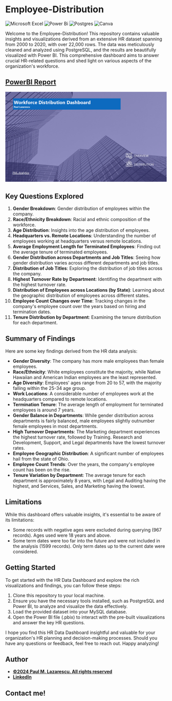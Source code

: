# Employee-Distribution
![Microsoft Excel](https://img.shields.io/badge/Microsoft_Excel-217346?style=for-the-badge&logo=microsoft-excel&logoColor=white)
![Power Bi](https://img.shields.io/badge/power_bi-F2C811?style=for-the-badge&logo=powerbi&logoColor=black)
![Postgres](https://img.shields.io/badge/postgres-%23316192.svg?style=for-the-badge&logo=postgresql&logoColor=white)
![Canva](https://img.shields.io/badge/Canva-%2300C4CC.svg?style=for-the-badge&logo=Canva&logoColor=white)

Welcome to the Employee-Distribution! This repository contains valuable insights and visualizations derived from an extensive HR dataset spanning from 2000 to 2020, with over 22,000 rows. The data was meticulously cleaned and analyzed using PostgreSQL, and the results are beautifully visualized with Power BI. This comprehensive dashboard aims to answer crucial HR-related questions and shed light on various aspects of the organization's workforce.



## [PowerBI Report](https://github.com/PMLAnalytics/Workforce-Distribution/blob/main/Reports/Workforce%20Distribution.pdf) 

![Screenshot 2024-05-31](https://github.com/PMLAnalytics/Workforce-Distribution/blob/main/Reports/Screenshot%202024-05-31.png)


## Key Questions Explored

1. **Gender Breakdown**: Gender distribution of employees within the company.
2. **Race/Ethnicity Breakdown**: Racial and ethnic composition of the workforce.
3. **Age Distribution**: Insights into the age distribution of employees.
4. **Headquarters vs. Remote Locations**: Understanding the number of employees working at headquarters versus remote locations.
5. **Average Employment Length for Terminated Employees**: Finding out the average tenure of terminated employees.
6. **Gender Distribution across Departments and Job Titles**: Seeing how gender distribution varies across different departments and job titles.
7. **Distribution of Job Titles**: Exploring the distribution of job titles across the company.
8. **Highest Turnover Rate by Department**: Identifing the department with the highest turnover rate.
9. **Distribution of Employees across Locations (by State)**: Learning about the geographic distribution of employees across different states.
10. **Employee Count Changes over Time**: Tracking changes in the company's employee count over the years based on hiring and termination dates.
11. **Tenure Distribution by Department**: Examining the tenure distribution for each department.

## Summary of Findings

Here are some key findings derived from the HR data analysis:

- **Gender Diversity**: The company has more male employees than female employees.
- **Race/Ethnicity**: White employees constitute the majority, while Native Hawaiian and American Indian employees are the least represented.
- **Age Diversity**: Employees' ages range from 20 to 57, with the majority falling within the 25-34 age group.
- **Work Locations**: A considerable number of employees work at the headquarters compared to remote locations.
- **Termination Tenure**: The average length of employment for terminated employees is around 7 years.
- **Gender Balance in Departments**: While gender distribution across departments is fairly balanced, male employees slightly outnumber female employees in most departments.
- **High Turnover Departments**: The Marketing department experiences the highest turnover rate, followed by Training. Research and Development, Support, and Legal departments have the lowest turnover rates.
- **Employee Geographic Distribution**: A significant number of employees hail from the state of Ohio.
- **Employee Count Trends**: Over the years, the company's employee count has been on the rise.
- **Tenure Variation by Department**: The average tenure for each department is approximately 8 years, with Legal and Auditing having the highest, and Services, Sales, and Marketing having the lowest.

## Limitations

While this dashboard offers valuable insights, it's essential to be aware of its limitations:

- Some records with negative ages were excluded during querying (967 records). Ages used were 18 years and above.
- Some term dates were too far into the future and were not included in the analysis (1599 records). Only term dates up to the current date were considered.

## Getting Started

To get started with the HR Data Dashboard and explore the rich visualizations and findings, you can follow these steps:

1. Clone this repository to your local machine.
2. Ensure you have the necessary tools installed, such as PostgreSQL and Power BI, to analyze and visualize the data effectively.
3. Load the provided dataset into your MySQL database.
4. Open the Power BI file (.pbix) to interact with the pre-built visualizations and answer the key HR questions.

I hope you find this HR Data Dashboard insightful and valuable for your organization's HR planning and decision-making processes. Should you have any questions or feedback, feel free to reach out. Happy analyzing!


## Author
- <ins><b>©2024 Paul M. Lazarescu. All rights reserved</b></ins>
- <b>[LinkedIn](https://www.linkedin.com/in/paul-lazarescu-7b191020b/)</b>

## Contact me!
